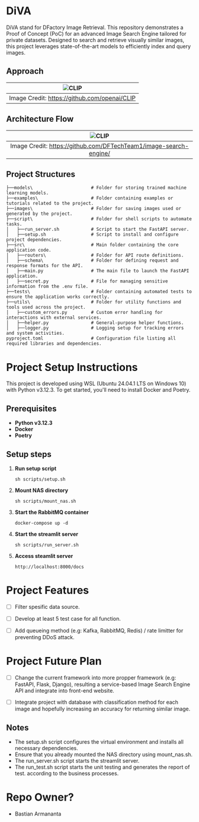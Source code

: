 # DiVA
DiVA stand for DFactory Image Retrieval. This repository demonstrates a Proof of Concept (PoC) for an advanced Image Search Engine tailored for private datasets. Designed to search and retrieve visually similar images, this project leverages state-of-the-art models to efficiently index and query images.

## Approach
| ![CLIP](https://raw.githubusercontent.com/mlfoundations/open_clip/main/docs/CLIP.png) |
|:--:|
| Image Credit: https://github.com/openai/CLIP |

## Architecture Flow
| ![CLIP](https://github.com/DFTechTeam1/image-search-engine/blob/feature/encoder/images/Architecture%20Flow.png) |
|:--:|
| Image Credit: https://github.com/DFTechTeam1/image-search-engine/ |

## Project Structures ##
```
├──models\                      # Folder for storing trained machine learning models.
├──examples\                    # Folder containing examples or tutorials related to the project.
├──images\                      # Folder for saving images used or generated by the project.
├──script\                      # Folder for shell scripts to automate tasks.
│   ├──run_server.sh            # Script to start the FastAPI server.
│   ├──setup.sh                 # Script to install and configure project dependencies.
├──src\                         # Main folder containing the core application code.
│   ├──routers\                 # Folder for API route definitions.
│   ├──schema\                  # Folder for defining request and response formats for the API.
│   ├──main.py                  # The main file to launch the FastAPI application.
│   ├──secret.py                # File for managing sensitive information from the .env file.
├──tests\                       # Folder containing automated tests to ensure the application works correctly.
├──utils\                       # Folder for utility functions and tools used across the project.
│   ├──custom_errors.py         # Custom error handling for interactions with external services.
│   ├──helper.py                # General-purpose helper functions.
│   ├──logger.py                # Logging setup for tracking errors and system activities.
pyproject.toml                  # Configuration file listing all required libraries and dependencies.
```

# Project Setup Instructions
This project is developed using WSL (Ubuntu 24.04.1 LTS on Windows 10) with Python v3.12.3. To get started, you'll need to install Docker and Poetry.

## Prerequisites

- **Python v3.12.3**
- **Docker**
- **Poetry**

## Setup steps

1. **Run setup script**
    ```
    sh scripts/setup.sh
    ```

2. **Mount NAS directory**
    ```
    sh scripts/mount_nas.sh
    ```

2. **Start the RabbitMQ container**
    ```
    docker-compose up -d
    ```

3. **Start the streamlit server**
    ```
    sh scripts/run_server.sh
    ```

4. **Access steamlit server**
    ```
    http://localhost:8000/docs
    ```

# Project Features
- [ ] Filter spesific data source.
- [ ] Develop at least 5 test case for all function.
- [ ] Add queueing method (e.g: Kafka, RabbitMQ, Redis) / rate limitter for preventing DDoS attack.



# Project Future Plan
- [ ] Change the current framework into more propper framework (e.g: FastAPI, Flask, Django), resulting a service-based Image Search Engine API and integrate into front-end website.
- [ ] Integrate project with database with classification method for each image and hopefully increasing an accuracy for returning similar image.


## Notes
- The setup.sh script configures the virtual environment and installs all necessary dependencies.
- Ensure that you already mounted the NAS directory using mount_nas.sh.
- The run_server.sh script starts the streamlit server.
- The run_test.sh script starts the unit testing and generates the report of test.
according to the business processes.

# Repo Owner? #
* Bastian Armananta
